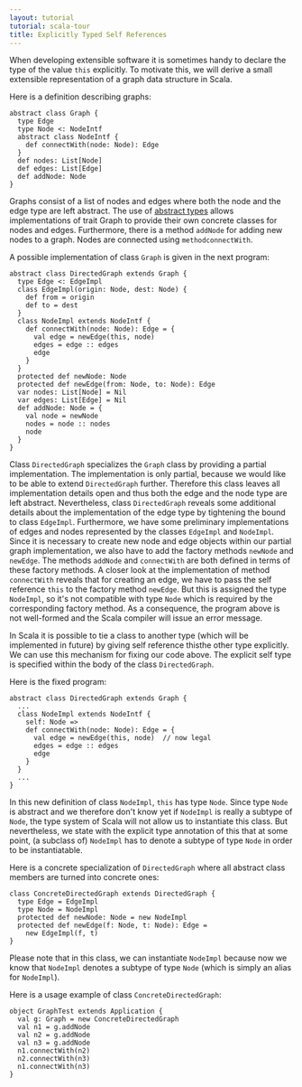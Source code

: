 ```yaml
---
layout: tutorial
tutorial: scala-tour
title: Explicitly Typed Self References
---
```


When developing extensible software it is sometimes handy to declare the type of the value `this` explicitly. To motivate this, we will derive a small extensible representation of a graph data structure in Scala.

Here is a definition describing graphs:

    abstract class Graph {
      type Edge
      type Node <: NodeIntf
      abstract class NodeIntf {
        def connectWith(node: Node): Edge
      }
      def nodes: List[Node]
      def edges: List[Edge]
      def addNode: Node
    }

Graphs consist of a list of nodes and edges where both the node and the edge type are left abstract. The use of [abstract types](abstract-types.html) allows implementations of trait Graph to provide their own concrete classes for nodes and edges. Furthermore, there is a method `addNode` for adding new nodes to a graph. Nodes are connected using `methodconnectWith`.

A possible implementation of class `Graph` is given in the next program:

    abstract class DirectedGraph extends Graph {
      type Edge <: EdgeImpl
      class EdgeImpl(origin: Node, dest: Node) {
        def from = origin
        def to = dest
      }
      class NodeImpl extends NodeIntf {
        def connectWith(node: Node): Edge = {
          val edge = newEdge(this, node)
          edges = edge :: edges
          edge
        }
      }
      protected def newNode: Node
      protected def newEdge(from: Node, to: Node): Edge
      var nodes: List[Node] = Nil
      var edges: List[Edge] = Nil
      def addNode: Node = {
        val node = newNode
        nodes = node :: nodes
        node
      }
    }

Class `DirectedGraph` specializes the `Graph` class by providing a partial implementation. The implementation is only partial, because we would like to be able to extend `DirectedGraph` further. Therefore this class leaves all implementation details open and thus both the edge and the node type are left abstract. Nevertheless, class `DirectedGraph` reveals some additional details about the implementation of the edge type by tightening the bound to class `EdgeImpl`. Furthermore, we have some preliminary implementations of edges and nodes represented by the classes `EdgeImpl` and `NodeImpl`. Since it is necessary to create new node and edge objects within our partial graph implementation, we also have to add the factory methods `newNode` and `newEdge`. The methods `addNode` and `connectWith` are both defined in terms of these factory methods. A closer look at the implementation of method `connectWith` reveals that for creating an edge, we have to pass the self reference `this` to the factory method `newEdge`. But this is assigned the type `NodeImpl`, so it's not compatible with type `Node` which is required by the corresponding factory method. As a consequence, the program above is not well-formed and the Scala compiler will issue an error message.

In Scala it is possible to tie a class to another type (which will be implemented in future) by giving self reference thisthe other type explicitly. We can use this mechanism for fixing our code above. The explicit self type is specified within the body of the class `DirectedGraph`.

Here is the fixed program:

    abstract class DirectedGraph extends Graph {
      ...
      class NodeImpl extends NodeIntf {
        self: Node =>
        def connectWith(node: Node): Edge = {
          val edge = newEdge(this, node)  // now legal
          edges = edge :: edges
          edge
        }
      }
      ...
    }

In this new definition of class `NodeImpl`, `this` has type `Node`. Since type `Node` is abstract and we therefore don't know yet if `NodeImpl` is really a subtype of `Node`, the type system of Scala will not allow us to instantiate this class. But nevertheless, we state with the explicit type annotation of this that at some point, (a subclass of) `NodeImpl` has to denote a subtype of type `Node` in order to be instantiatable.

Here is a concrete specialization of `DirectedGraph` where all abstract class members are turned into concrete ones:

    class ConcreteDirectedGraph extends DirectedGraph {
      type Edge = EdgeImpl
      type Node = NodeImpl
      protected def newNode: Node = new NodeImpl
      protected def newEdge(f: Node, t: Node): Edge =
        new EdgeImpl(f, t)
    }

Please note that in this class, we can instantiate `NodeImpl` because now we know that `NodeImpl` denotes a subtype of type `Node` (which is simply an alias for `NodeImpl`).

Here is a usage example of class `ConcreteDirectedGraph`:

    object GraphTest extends Application {
      val g: Graph = new ConcreteDirectedGraph
      val n1 = g.addNode
      val n2 = g.addNode
      val n3 = g.addNode
      n1.connectWith(n2)
      n2.connectWith(n3)
      n1.connectWith(n3)
    }

